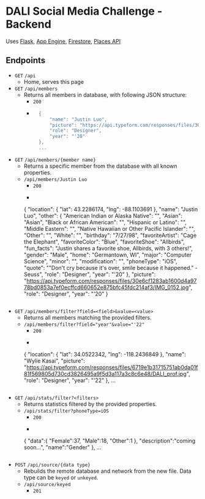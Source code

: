 # DALI Social Media Challenge - Backend

Uses [Flask](https://palletsprojects.com/p/flask/), [App Engine](https://cloud.google.com/appengine/), [Firestore](https://cloud.google.com/firestore/), [Places API](https://developers.google.com/places/web-service/intro)

## Endpoints

- `GET` `/api`
	- Home, serves this page
- `GET` `/api/members`
	- Returns all members in database, with following JSON structure:
		- `200`
		- ```swift
			{
				"name": "Justin Luo",
				"picture": "https://api.typeform.com/responses/files/30e6cf1283ab1600d4a9778bd0853a7ef0ecffcd660652e875bfc45fdc214af3/IMG_0152.jpg",
				"role": "Designer",
				"year": "'20"
			},
			...
			```
- `GET` `/api/members/{member name}`
	- Returns a specific member from the database with all known properties.
	- `/api/members/Justin Luo`
		- `200`
		- ```
		{ 
			"location": { 
				"lat": 43.2286174,
				"lng": -88.1103691
			},
			"name": "Justin Luo",
			"other": { 
				"American Indian or Alaska Native": "",
				"Asian": "Asian",
				"Black or African American": "",
				"Hispanic or Latino": "",
				"Middle Eastern": "",
				"Native Hawaiian or Other Pacific Islander": "",
				"Other": "",
				"White": "",
				"birthday": "7/27/98",
				"favoriteArtist": "Cage the Elephant",
				"favoriteColor": "Blue",
				"favoriteShoe": "Allbirds",
				"fun_facts": "Justin shares a favorite shoe, Allbirds, with 3 others!",
				"gender": "Male",
				"home": "Germantown, WI",
				"major": "Computer Science",
				"minor": "",
				"modification": "",
				"phoneType": "iOS",
				"quote": "\"Don't cry because it's over, smile because it happened.\" - Seuss",
				"role": "Designer",
				"year": "'20"
			},
			"picture": "https://api.typeform.com/responses/files/30e6cf1283ab1600d4a9778bd0853a7ef0ecffcd660652e875bfc45fdc214af3/IMG_0152.jpg",
			"role": "Designer",
			"year": "'20"
		}
		```
- `GET` `/api/members/filter?field=<field>&value=<value>`
	- Returns all members matching the provided filters.
	- `/api/members/filter?field="year"&value="'22"`
		- `200`  
		- ```
		{ 
			"location": { 
				 "lat": 34.0522342,
				 "lng": -118.2436849
			},
			"name": "Wylie Kasai",
			"picture": "https://api.typeform.com/responses/files/6719e1b31715751ab0da01f81f569805d730cd3826495a9f5d3a117a3c8c6e48/DALI_prof.jpg",
			"role": "Designer",
			"year": "'22"
		},
		...
		```
- `GET` `/api/stats/filter?<filters>`
	- Returns statistics filtered by the provided properties.
	- `/api/stats/filter?phoneType=iOS`
		- `200`
		- ```
		{ 
		  "data":{ 
		     "Female":37,
		     "Male":18,
		     "Other":1
		  },
		  "description":"coming soon...",
		  "name":"Gender"
		},
		...
		```
- `POST` `/api/source/{data type}`
	- Rebuilds the remote database and network from the new file. Data type can be `keyed` or `unkeyed`.
	- `/api/source/keyed`
		- `201`